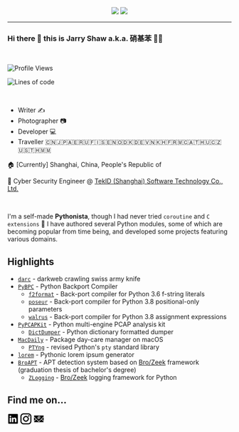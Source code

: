 <p align="center">
  <img height="200" src="https://github-readme-stats.vercel.app/api?username=jarryshaw&show_icons=true&theme=dark&include_all_commits=true" />
  <img height="200" src="https://github-readme-stats.vercel.app/api/top-langs/?username=jarryshaw&theme=dark&show_icons=true&hide=yara" />
</p>

---

### Hi there 👋 this is Jarry Shaw a.k.a. 硝基苯 :rainbow_flag:

<br />

![Profile Views](http://img.shields.io/badge/Profile%20Views-26-blue)

![Lines of code](https://img.shields.io/badge/From%20Hello%20World%20I%27ve%20Written-15.5%20million%20lines%20of%20code-blue)

<!--
**JarryShaw/JarryShaw** is a ✨ _special_ ✨ repository because its `README.md` (this file) appears on your GitHub profile.

Here are some ideas to get you started:

- 🔭 I’m currently working on ...
- 🌱 I’m currently learning ...
- 👯 I’m looking to collaborate on ...
- 🤔 I’m looking for help with ...
- 💬 Ask me about ...
- 📫 How to reach me: ...
- 😄 Pronouns: ...
- ⚡ Fun fact: ...
-->

<br />

- Writer :writing_hand:
- Photographer :camera:
- Developer :computer:
- Traveller :cn::jp::united_arab_emirates::ru::finland::sweden::norway::denmark::de::vietnam::cambodia::fr::monaco::austria::hungary::czech_republic::us::thailand::myanmar:

:house: \[Currently\] Shanghai, China, People's Republic of

:office: Cyber Security Engineer @ [TekID (Shanghai) Software Technology Co., Ltd.](https://www.tek-id.com)

<br />

I'm a self-made **Pythonista**, though I had never tried `coroutine` and `C extensions` :rofl: I have
authored several Python modules, some of which are becoming popular from time being, and developed some
projects featuring various domains.

Highlights
----------

- [`darc`](/JarryShaw/darc) - darkweb crawling swiss army knife
- [`PyBPC`](/pybpc/pybpc) - Python Backport Compiler
  - [`f2format`](/pybpc/f2format) - Back-port compiler for Python 3.6 f-string literals
  - [`poseur`](/pybpc/poseur) - Back-port compiler for Python 3.8 positional-only parameters
  - [`walrus`](/pybpc/walrus) - Back-port compiler for Python 3.8 assignment expressions
- [`PyPCAPKit`](/JarryShaw/PyPCAPKit) - Python multi-engine PCAP analysis kit
  - [`DictDumper`](/JarryShaw/DictDumper) - Python dictionary formatted dumper
- [`MacDaily`](/JarryShaw/MacDaily) - Package day-care manager on macOS
  - [`PTYng`](/JarryShaw/ptyng) - revised Python's `pty` standard library
- [`lorem`](/JarryShaw/lorem) - Pythonic lorem ipsum generator
- [`BroAPT`](/JarryShaw/BroAPT) - APT detection system based on [Bro/Zeek](https://zeek.org/) framework (graduation thesis of bachelor's degree)
  - [`ZLogging`](/JarryShaw/zlogging) - [Bro/Zeek](https://zeek.org/) logging framework for Python

Find me on...
-------------

[<img src="https://github.com/JarryShaw/JarryShaw/blob/master/img/linkedin.svg" width="5%">](https://www.linkedin.com/in/jarryshaw)
[<img src="https://github.com/JarryShaw/JarryShaw/blob/master/img/instagram.svg" width="5%">](https://instagram.com/jarryshaw)
[<img src="https://github.com/JarryShaw/JarryShaw/blob/master/img/email.svg" width="5%">](mailto:jarryshaw@icloud.com)
